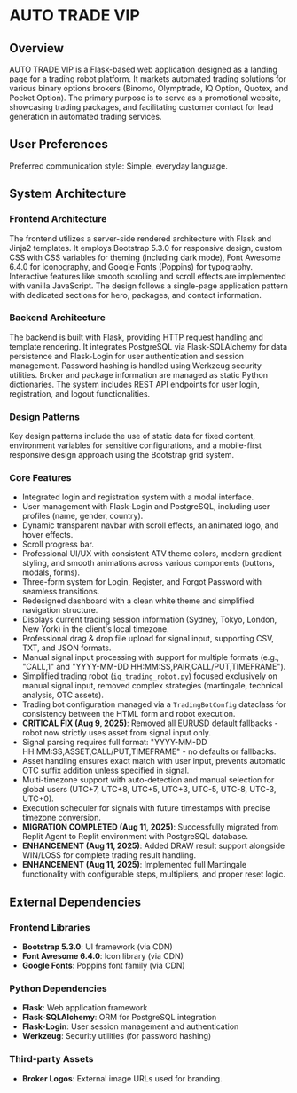 # AUTO TRADE VIP

## Overview
AUTO TRADE VIP is a Flask-based web application designed as a landing page for a trading robot platform. It markets automated trading solutions for various binary options brokers (Binomo, Olymptrade, IQ Option, Quotex, and Pocket Option). The primary purpose is to serve as a promotional website, showcasing trading packages, and facilitating customer contact for lead generation in automated trading services.

## User Preferences
Preferred communication style: Simple, everyday language.

## System Architecture

### Frontend Architecture
The frontend utilizes a server-side rendered architecture with Flask and Jinja2 templates. It employs Bootstrap 5.3.0 for responsive design, custom CSS with CSS variables for theming (including dark mode), Font Awesome 6.4.0 for iconography, and Google Fonts (Poppins) for typography. Interactive features like smooth scrolling and scroll effects are implemented with vanilla JavaScript. The design follows a single-page application pattern with dedicated sections for hero, packages, and contact information.

### Backend Architecture
The backend is built with Flask, providing HTTP request handling and template rendering. It integrates PostgreSQL via Flask-SQLAlchemy for data persistence and Flask-Login for user authentication and session management. Password hashing is handled using Werkzeug security utilities. Broker and package information are managed as static Python dictionaries. The system includes REST API endpoints for user login, registration, and logout functionalities.

### Design Patterns
Key design patterns include the use of static data for fixed content, environment variables for sensitive configurations, and a mobile-first responsive design approach using the Bootstrap grid system.

### Core Features
- Integrated login and registration system with a modal interface.
- User management with Flask-Login and PostgreSQL, including user profiles (name, gender, country).
- Dynamic transparent navbar with scroll effects, an animated logo, and hover effects.
- Scroll progress bar.
- Professional UI/UX with consistent ATV theme colors, modern gradient styling, and smooth animations across various components (buttons, modals, forms).
- Three-form system for Login, Register, and Forgot Password with seamless transitions.
- Redesigned dashboard with a clean white theme and simplified navigation structure.
- Displays current trading session information (Sydney, Tokyo, London, New York) in the client's local timezone.
- Professional drag & drop file upload for signal input, supporting CSV, TXT, and JSON formats.
- Manual signal input processing with support for multiple formats (e.g., "CALL,1" and "YYYY-MM-DD HH:MM:SS,PAIR,CALL/PUT,TIMEFRAME").
- Simplified trading robot (`iq_trading_robot.py`) focused exclusively on manual signal input, removed complex strategies (martingale, technical analysis, OTC assets).
- Trading bot configuration managed via a `TradingBotConfig` dataclass for consistency between the HTML form and robot execution.
- **CRITICAL FIX (Aug 9, 2025)**: Removed all EURUSD default fallbacks - robot now strictly uses asset from signal input only.
- Signal parsing requires full format: "YYYY-MM-DD HH:MM:SS,ASSET,CALL/PUT,TIMEFRAME" - no defaults or fallbacks.
- Asset handling ensures exact match with user input, prevents automatic OTC suffix addition unless specified in signal.
- Multi-timezone support with auto-detection and manual selection for global users (UTC+7, UTC+8, UTC+5, UTC+3, UTC-5, UTC-8, UTC-3, UTC+0).
- Execution scheduler for signals with future timestamps with precise timezone conversion.
- **MIGRATION COMPLETED (Aug 11, 2025)**: Successfully migrated from Replit Agent to Replit environment with PostgreSQL database.
- **ENHANCEMENT (Aug 11, 2025)**: Added DRAW result support alongside WIN/LOSS for complete trading result handling.
- **ENHANCEMENT (Aug 11, 2025)**: Implemented full Martingale functionality with configurable steps, multipliers, and proper reset logic.

## External Dependencies

### Frontend Libraries
- **Bootstrap 5.3.0**: UI framework (via CDN)
- **Font Awesome 6.4.0**: Icon library (via CDN)
- **Google Fonts**: Poppins font family (via CDN)

### Python Dependencies
- **Flask**: Web application framework
- **Flask-SQLAlchemy**: ORM for PostgreSQL integration
- **Flask-Login**: User session management and authentication
- **Werkzeug**: Security utilities (for password hashing)

### Third-party Assets
- **Broker Logos**: External image URLs used for branding.